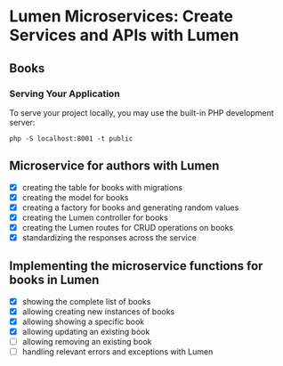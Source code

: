 # Lumen Microservices: Create Services and APIs with Lumen

## Books

### Serving Your Application
To serve your project locally, you may use the built-in PHP development server:

```shell
php -S localhost:8001 -t public
```

## Microservice for authors with Lumen

- [x] creating the table for books with migrations
- [x] creating the model for books
- [x] creating a factory for books and generating random values
- [x] creating the Lumen controller for books
- [x] creating the Lumen routes for CRUD operations on books
- [x] standardizing the responses across the service

## Implementing the microservice functions for books in Lumen

- [x] showing the complete list of books
- [x] allowing creating new instances of books
- [x] allowing showing a specific book
- [x] allowing updating an existing book
- [ ] allowing removing an existing book
- [ ] handling relevant errors and exceptions with Lumen
